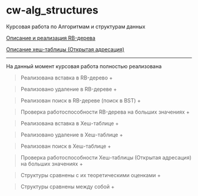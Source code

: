 # cw-alg_structures
Курсовая работа по Алгоритмам и структурам данных

[Описание и реализация RB-дерева](https://neerc.ifmo.ru/wiki/index.php?title=%D0%9A%D1%80%D0%B0%D1%81%D0%BD%D0%BE-%D1%87%D0%B5%D1%80%D0%BD%D0%BE%D0%B5_%D0%B4%D0%B5%D1%80%D0%B5%D0%B2%D0%BE#.D0.A3.D0.B4.D0.B0.D0.BB.D0.B5.D0.BD.D0.B8.D0.B5_.D0.B2.D0.B5.D1.80.D1.88.D0.B8.D0.BD.D1.8B)

[Описание хеш-таблицы (Открытая адресация)](https://neerc.ifmo.ru/wiki/index.php?title=%D0%A0%D0%B0%D0%B7%D1%80%D0%B5%D1%88%D0%B5%D0%BD%D0%B8%D0%B5_%D0%BA%D0%BE%D0%BB%D0%BB%D0%B8%D0%B7%D0%B8%D0%B9#.D0.94.D0.B2.D0.BE.D0.B9.D0.BD.D0.BE.D0.B5_.D1.85.D0.B5.D1.88.D0.B8.D1.80.D0.BE.D0.B2.D0.B0.D0.BD.D0.B8.D0.B5)
___
На данный момент курсовая работа полностью реализована

> Реализована вставка в RB-дерево +

> Реализовано удаление в RB-дереве +

> Реализован поиск в RB-дереве (поиск в BST) +

> Проверка работоспособности RB-дерева на больших значениях +

> Реализована вставка в Хеш-таблице +

> Реализовано удаление в Хеш-таблице +

> Реализован поиск в Хеш-таблице +

> Проверка работоспособности Хеш-таблицы (Открытая адресация) на больших значениях +

> Структуры сравнены с их теоретическими оценками +

> Структуры сравнены между собой +
